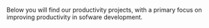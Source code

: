 <webui-data data-page-title="Productivity Tools" data-page-subtitle=""></webui-data>
<webui-data data-page-next-page='{"name":"Website Projects","href":"/projects/website-projects"}'></webui-data>

Below you will find our productivity projects, with a primary focus on improving productivity in sofware development.

<webui-cards src="/cards/productivity.json" card-width="500"></webui-cards>
